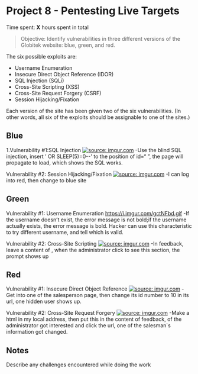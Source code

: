 # Project 8 - Pentesting Live Targets

Time spent: **X** hours spent in total

> Objective: Identify vulnerabilities in three different versions of the Globitek website: blue, green, and red.

The six possible exploits are:
* Username Enumeration
* Insecure Direct Object Reference (IDOR)
* SQL Injection (SQLi)
* Cross-Site Scripting (XSS)
* Cross-Site Request Forgery (CSRF)
* Session Hijacking/Fixation

Each version of the site has been given two of the six vulnerabilities. (In other words, all six of the exploits should be assignable to one of the sites.)

## Blue

1.Vulnerability #1:SQL Injection <a href="https://imgur.com/iiJ0Mu8"><img src="https://i.imgur.com/iiJ0Mu8.gif" title="source: imgur.com" /></a>
-Use the blind SQL injection, insert ’ OR SLEEP(5)=0--' to the position of id=“ ”, the page will propagate to load, which shows
the SQL works.


Vulnerability #2: Session Hijacking/Fixation  <a href="https://imgur.com/iAqB50k"><img src="https://i.imgur.com/iAqB50k.gif" title="source: imgur.com" /></a>
-I can log into red, then change to blue site


## Green

Vulnerability #1: Username Enumeration
https://i.imgur.com/gctNFbd.gif
-If the username doesn’t exist, the error message is not bold;if the username actually exists, the error message is bold.
Hacker can use this characteristic to try different username, and tell which is valid.

Vulnerability #2: Cross-Site Scripting <a href="https://imgur.com/toqKM7C"><img src="https://i.imgur.com/toqKM7C.gif" title="source: imgur.com" /></a>
-In feedback, leave a content of <script>alert('Mallory found the XSS!');</script>, when the administrator click to see this section,
the prompt shows up


## Red

Vulnerability #1:  Insecure Direct Object Reference <a href="https://imgur.com/rJwKI1G"><img src="https://i.imgur.com/rJwKI1G.gif" title="source: imgur.com" /></a>
-Get into one of the salesperson page, then change its id number to 10 in its url, one hidden user shows up.

Vulnerability #2: Cross-Site Request Forgery <a href="https://imgur.com/uVTs2bd"><img src="https://i.imgur.com/uVTs2bd.gif" title="source: imgur.com" /></a>
-Make a html in my local address, then put this in the content of feedback, of the administrator got interested and click the url,
one of the salesman`s information got changed.



## Notes

Describe any challenges encountered while doing the work

